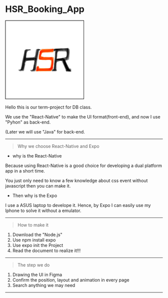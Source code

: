 ﻿# HSR_Booking_App
<img src="https://github.com/weiawesome/HSR_Booking_App/blob/main/assets/icon.png" width=50% height=50%>

Hello this is our term-project for DB class.

We use the "React-Native" to make the UI format(front-end), and now I use "Pyhon" as back-end.

(Later we will use "Java" for back-end.

---
>Why we choose React-Native and Expo

 * why is the React-Native
 
Because using React-Native is a good choice for developing a dual platform app in a short time.

You just only need to know a few knowledge about css event without javascript then you can make it.

 * Then why is the Expo
 
I use a ASUS laptop to develope it. Hence, by Expo I can easily use my Iphone to solve it without a emulator.

---
>How to make it

1. Download the "Node.js"
2. Use npm install expo
3. Use expo init the Project
4. Read the document to realize it!!!

---
>The step we do

1. Drawing the UI in Figma
2. Confirm the position, layout and animation in every page
3. Search anything we may need

---
>
